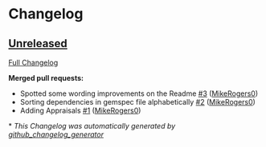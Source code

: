# Changelog

## [Unreleased](https://github.com/simpleanalytics/rubyonrails-plugin/tree/HEAD)

[Full Changelog](https://github.com/simpleanalytics/rubyonrails-plugin/compare/882f86b792e451024157ceddcea9b093b1d77093...HEAD)

**Merged pull requests:**

- Spotted some wording improvements on the Readme [\#3](https://github.com/simpleanalytics/rubyonrails-plugin/pull/3) ([MikeRogers0](https://github.com/MikeRogers0))
- Sorting dependencies in gemspec file alphabetically [\#2](https://github.com/simpleanalytics/rubyonrails-plugin/pull/2) ([MikeRogers0](https://github.com/MikeRogers0))
- Adding Appraisals [\#1](https://github.com/simpleanalytics/rubyonrails-plugin/pull/1) ([MikeRogers0](https://github.com/MikeRogers0))



\* *This Changelog was automatically generated by [github_changelog_generator](https://github.com/github-changelog-generator/github-changelog-generator)*
